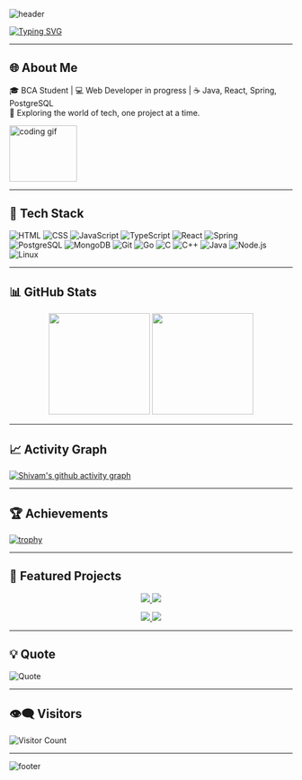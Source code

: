 ![header](https://capsule-render.vercel.app/api?type=waving&color=gradient&height=180&section=header&text=Shivam%20Kumar&fontSize=40&animation=fadeIn&fontAlignY=35)

[![Typing SVG](https://readme-typing-svg.herokuapp.com?font=Fira+Code&pause=1000&center=true&vCenter=true&width=435&lines=Hey%2C+I'm+Shivam!;BCA+Student+%7C+Full+Stack+Explorer;Learning+DSA+%26+React;Future+Software+Engineer)](https://git.io/typing-svg)

---

## 🌐 About Me
🎓 BCA Student | 💻 Web Developer in progress | ☕ Java, React, Spring, PostgreSQL  
🚀 Exploring the world of tech, one project at a time. 

<img src="https://media.giphy.com/media/qgQUggAC3Pfv687qPC/giphy.gif" width="120" height="100" alt="coding gif" />

---

## 🔧 Tech Stack

![HTML](https://img.shields.io/badge/HTML5-E34F26?style=for-the-badge&logo=html5&logoColor=white)
![CSS](https://img.shields.io/badge/CSS3-1572B6?style=for-the-badge&logo=css3&logoColor=white)
![JavaScript](https://img.shields.io/badge/JavaScript-323330?style=for-the-badge&logo=javascript&logoColor=F7DF1E)
![TypeScript](https://img.shields.io/badge/TypeScript-007ACC?style=for-the-badge&logo=typescript&logoColor=white)
![React](https://img.shields.io/badge/React-20232A?style=for-the-badge&logo=react&logoColor=61DAFB)
![Spring](https://img.shields.io/badge/Spring-6DB33F?style=for-the-badge&logo=spring&logoColor=white)
![PostgreSQL](https://img.shields.io/badge/PostgreSQL-316192?style=for-the-badge&logo=postgresql&logoColor=white)
![MongoDB](https://img.shields.io/badge/MongoDB-47A248?style=for-the-badge&logo=mongodb&logoColor=white)
![Git](https://img.shields.io/badge/Git-F05032?style=for-the-badge&logo=git&logoColor=white)
![Go](https://img.shields.io/badge/Go-00ADD8?style=for-the-badge&logo=go&logoColor=white)
![C](https://img.shields.io/badge/C-00599C?style=for-the-badge&logo=c&logoColor=white)
![C++](https://img.shields.io/badge/C++-00599C?style=for-the-badge&logo=c%2B%2B&logoColor=white)
![Java](https://img.shields.io/badge/Java-007396?style=for-the-badge&logo=java&logoColor=white)
![Node.js](https://img.shields.io/badge/Node.js-339933?style=for-the-badge&logo=nodedotjs&logoColor=white)
![Linux](https://img.shields.io/badge/Linux-FCC624?style=for-the-badge&logo=linux&logoColor=black)


---

## 📊 GitHub Stats
<p align="center">
  <img src="https://github-readme-stats.vercel.app/api?username=shivam56291&show_icons=true&theme=radical" height="180"/>
  <img src="https://github-readme-streak-stats.herokuapp.com/?user=shivam56291&theme=radical" height="180"/>
</p>

---

## 📈 Activity Graph
[![Shivam's github activity graph](https://github-readme-activity-graph.vercel.app/graph?username=shivam56291&bg_color=0D1117&color=ffffff&line=F85D7F&point=FFFFFF&area=true&hide_border=true)](https://github.com/shivam56291/github-readme-activity-graph)

---

## 🏆 Achievements
[![trophy](https://github-profile-trophy.vercel.app/?username=shivam56291&theme=radical&margin-w=15&margin-h=15)](https://github.com/shivam56291/github-profile-trophy)

---

## 📌 Featured Projects

<p align="center">
  <a href="https://github.com/Shivam56291/bankist-project">
    <img src="https://github-readme-stats.vercel.app/api/pin/?username=Shivam56291&repo=bankist-project&theme=radical" />
  </a>
  <a href="https://github.com/Shivam56291/basic-workout-timer-react">
    <img src="https://github-readme-stats.vercel.app/api/pin/?username=Shivam56291&repo=basic-workout-timer-react&theme=radical" />
  </a>
</p>

<p align="center">
  <a href="https://github.com/Shivam56291/Amour-Weather">
    <img src="https://github-readme-stats.vercel.app/api/pin/?username=Shivam56291&repo=Amour-Weather&theme=radical" />
  </a>
  <a href="https://github.com/Shivam56291/pizza-menu">
    <img src="https://github-readme-stats.vercel.app/api/pin/?username=Shivam56291&repo=pizza-menu&theme=radical" />
  </a>
</p>


---


## 💡 Quote
![Quote](https://quotes-github-readme.vercel.app/api?type=horizontal&theme=radical&quote=Keep+learning.+Keep+building.+Stay+unstoppable.)

---

## 👁️‍🗨️ Visitors
![Visitor Count](https://komarev.com/ghpvc/?username=shivam56291&style=for-the-badge&color=blue)

---

![footer](https://capsule-render.vercel.app/api?type=waving&color=gradient&height=120&section=footer)
